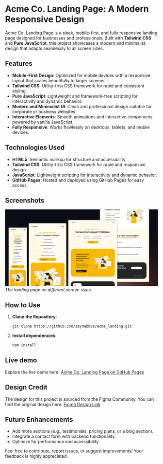 # Acme Co. Landing Page: A Modern Responsive Design

Acme Co. Landing Page is a sleek, mobile-first, and fully responsive landing page designed for businesses and professionals. Built with **Tailwind CSS** and **Pure JavaScript**, this project showcases a modern and minimalist design that adapts seamlessly to all screen sizes.

## Features

- **Mobile-First Design**: Optimized for mobile devices with a responsive layout that scales beautifully to larger screens.
- **Tailwind CSS**: Utility-first CSS framework for rapid and consistent styling.
- **Pure JavaScript**: Lightweight and framework-free scripting for interactivity and dynamic behavior.
- **Modern and Minimalist UI**: Clean and professional design suitable for corporate or business websites.
- **Interactive Elements**: Smooth animations and interactive components powered by vanilla JavaScript.
- **Fully Responsive**: Works flawlessly on desktops, tablets, and mobile devices.

## Technologies Used

- **HTML5**: Semantic markup for structure and accessibility.
- **Tailwind CSS**: Utility-first CSS framework for rapid and responsive design.
- **JavaScript**: Lightweight scripting for interactivity and dynamic behavior.
- **GitHub Pages**: Hosted and deployed using GitHub Pages for easy access.

## Screenshots

![Screenshot](screenshot.jpg)  
*The landing page on different screen sizes.*

## How to Use

1. **Clone the Repository**:
   ```bash
   git clone https://github.com/zeynabmvs/acme_landing.git
2. **Install dependencies**:
    ```bash
    npm install

## Live demo

Explore the live demo here: [Acme Co. Landing Page on GitHub Pages](https://zeynabmvs.github.io/acme_landing/)

## Design Credit

The design for this project is sourced from the Figma Community. You can find the original design here: [Figma Design Link](https://www.figma.com/community/file/1198413387972983198)

## Future Enhancements

- Add more sections (e.g., testimonials, pricing plans, or a blog section).
- Integrate a contact form with backend functionality.
- Optimize for performance and accessibility.


Feel free to contribute, report issues, or suggest improvements! Your feedback is highly appreciated.

